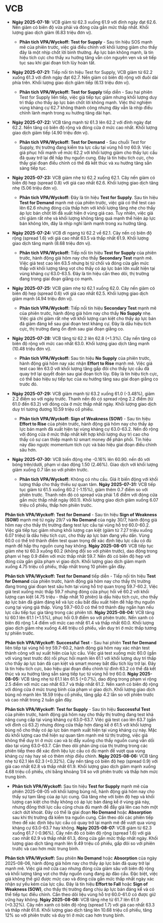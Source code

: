 # VCB

- **Ngày 2025-07-18:** VCB giảm từ 62.3 xuống 61.9 với đỉnh ngày đạt 62.6. Nến giảm có biên độ vừa phải và đóng cửa gần mức thấp nhất. Khối lượng giao dịch giảm (6.83 triệu đơn vị).
    - **Phân tích VPA/Wyckoff:** **Test for Supply** - Sau tín hiệu SOS mạnh mẽ của phiên trước, việc giá điều chỉnh với khối lượng giảm cho thấy đây là một nhịp chốt lời bình thường. Áp lực bán không mạnh, là tín hiệu tích cực cho thấy xu hướng tăng vẫn còn nguyên vẹn và sẽ tiếp tục sau khi giai đoạn tích lũy hoàn tất.

- **Ngày 2025-07-21:** Tiếp nối tín hiệu Test for Supply, VCB giảm từ 62.2 xuống 61.3 với đỉnh ngày đạt 62.7. Nến giảm có biên độ rộng với đuôi dài phía trên. Khối lượng giao dịch giảm tiếp (6.13 triệu đơn vị).
    - **Phân tích VPA/Wyckoff:** **Test for Supply** tiếp diễn - Sau hai phiên Test for Supply liên tiếp, việc giá tiếp tục giảm nhưng khối lượng duy trì thấp cho thấy áp lực bán chốt lời không mạnh. Việc thử nghiệm vùng kháng cự 62.7 không thành công nhưng đây vẫn là nhịp điều chỉnh lành mạnh trong xu hướng tăng dài hạn.

- **Ngày 2025-07-22:** VCB tăng mạnh từ 61.3 lên 62.2 với đỉnh ngày đạt 62.2. Nến tăng có biên độ rộng và đóng cửa ở mức cao nhất. Khối lượng giao dịch giảm tiếp (4.90 triệu đơn vị).
    - **Phân tích VPA/Wyckoff:** **Test for Demand** - Sau chuỗi Test for Supply, thị trường đang kiểm tra lực cầu tại vùng hỗ trợ 60.9. Việc giá phục hồi mạnh về mức 62.2 với khối lượng giảm cho thấy lực cầu đã quay trở lại để hấp thụ nguồn cung. Đây là tín hiệu tích cực, cho thấy giai đoạn điều chỉnh có thể đã kết thúc và xu hướng tăng sẵn sàng tiếp tục.

- **Ngày 2025-07-23:** VCB giảm nhẹ từ 62.2 xuống 62.1. Cây nến giảm có biên độ hẹp (spread 0.8) với giá cao nhất 62.6. Khối lượng giao dịch tăng nhẹ (5.06 triệu đơn vị).
    - **Phân tích VPA/Wyckoff:** Đây là tín hiệu **Test for Supply**. Sau tín hiệu **Test for Demand** mạnh mẽ của phiên trước, việc giá có thể test cao lên 62.6 nhưng đóng cửa thấp hơn với khối lượng tăng nhẹ cho thấy áp lực bán chốt lời đã xuất hiện ở vùng giá cao. Tuy nhiên, việc giá chỉ giảm rất nhẹ và khối lượng không tăng quá mạnh thể hiện áp lực bán không lớn, đây là nhịp nghỉ lành mạnh trong xu hướng tăng.

- **Ngày 2025-07-24:** VCB đi ngang từ 62.2 về 62.1. Cây nến có biên độ rộng (spread 1.6) với giá cao nhất 63.5 và thấp nhất 61.9. Khối lượng giao dịch tăng mạnh (8.68 triệu đơn vị).
    - **Phân tích VPA/Wyckoff:** Tiếp nối tín hiệu **Test for Supply** của phiên trước, hành động giá hôm nay cho thấy **Secondary Test** mạnh mẽ. Việc giá test cao lên 63.5 nhưng bị từ chối và đóng cửa gần mức thấp với khối lượng tăng vọt cho thấy có áp lực bán lớn xuất hiện tại vùng kháng cự 63.0-63.5. Đây là tín hiệu cần theo dõi, thị trường đang trong giai đoạn giằng co mạnh.

- **Ngày 2025-07-25:** VCB giảm nhẹ từ 62.1 xuống 62.0. Cây nến giảm có biên độ hẹp (spread 0.6) với giá cao nhất 62.5. Khối lượng giao dịch giảm mạnh (4.94 triệu đơn vị).
    - **Phân tích VPA/Wyckoff:** Tiếp nối tín hiệu **Secondary Test** mạnh mẽ của phiên trước, hành động giá hôm nay cho thấy **No Supply** nhẹ. Việc giá chỉ giảm rất nhẹ với khối lượng cạn kiệt cho thấy áp lực bán đã giảm đáng kể sau giai đoạn test kháng cự. Đây là dấu hiệu tích cực, thị trường đang ổn định sau giai đoạn giằng co.

- **Ngày 2025-07-28:** VCB tăng từ 62.2 lên 62.8 (+1.3%). Cây nến tăng có biên độ rộng với mức cao nhất 63.0. Khối lượng giao dịch tăng mạnh (10.48 triệu đơn vị).
    - **Phân tích VPA/Wyckoff:** Sau tín hiệu **No Supply** của phiên trước, hành động giá hôm nay xác nhận **Effort to Rise** mạnh mẽ. Việc giá test cao lên 63.0 với khối lượng tăng gấp đôi cho thấy lực cầu đã quay trở lại quyết đoán sau giai đoạn tích lũy. Đây là tín hiệu tích cực, có thể báo hiệu sự tiếp tục của xu hướng tăng sau giai đoạn giằng co trước đó.

- **Ngày 2025-07-29:** VCB giảm mạnh từ 63.2 xuống 61.0 (-3.48%), giảm 2.2 điểm so với ngày trước. Thanh nến đỏ có spread rộng 2.2 điểm (từ 61.0 đến 63.2) với đóng cửa ở mức thấp nhất ngày. Khối lượng giao dịch duy trì tương đương 10.59 triệu cổ phiếu.
    - **Phân tích VPA/Wyckoff:** **Sign of Weakness (SOW)** - Sau tín hiệu **Effort to Rise** của phiên trước, hành động giá hôm nay cho thấy áp lực bán mạnh đã xuất hiện tại vùng kháng cự 63.0-63.2. Nến đỏ rộng với đóng cửa ở mức thấp nhất kết hợp khối lượng duy trì cao cho thấy có sự can thiệp mạnh từ smart money để phân phối. Tín hiệu này đảo ngược momentum tích cực và báo hiệu giai đoạn điều chỉnh sâu hơn.

- **Ngày 2025-07-30:** VCB biến động nhẹ -0.16% lên 60.90. nến đỏ với bóng trên/dưới, phạm vi dao động 1.50 (2.46%). Giao dịch với khối lượng giảm xuống 0.7 lần so với phiên trước.
    - **Phân tích VPA/Wyckoff:** Không có nhu cầu. Giá ít biến động với khối lượng thấp cho thấy thiếu sự quan tâm.
**Ngày 2025-07-31:** VCB tiếp tục giảm từ 61.5 xuống 60.2 (-1.15%), giảm thêm 0.7 điểm so với phiên trước. Thanh nến đỏ có spread vừa phải 1.6 điểm với đóng cửa gần mức thấp nhất ngày (60.1). Khối lượng giao dịch giảm xuống 6.07 triệu cổ phiếu, thấp hơn phiên trước.

**Phân tích VPA/Wyckoff:** **Test for Demand** - Sau tín hiệu **Sign of Weakness (SOW)** mạnh mẽ từ ngày 29/7 và **No Demand** của ngày 30/7, hành động giá hôm nay cho thấy thị trường đang test lực cầu tại vùng hỗ trợ 60.0-60.2. Việc giá tiếp tục giảm nhưng khối lượng cạn kiệt (giảm từ 7.27 triệu xuống 6.07 triệu) là dấu hiệu tích cực, cho thấy áp lực bán đang yếu dần. Vùng 60.0 có thể trở thành điểm test quan trọng để xác định liệu lực cầu có đủ mạnh để hấp thụ nguồn cung hay không.
**Ngày 2025-08-01:** VCB tiếp tục giảm nhẹ từ 60.3 xuống 60.2 (không đổi so với phiên trước), dao động trong phạm vi hẹp 0.9 điểm với mức thấp nhất 59.7. Nến đỏ có biên độ hẹp với đóng cửa gần giữa phạm vi giao dịch. Khối lượng giao dịch giảm mạnh xuống 4.75 triệu cổ phiếu, thấp nhất trong 10 phiên gần đây.

**Phân tích VPA/Wyckoff:** **Test for Demand** tiếp diễn - Tiếp nối tín hiệu **Test for Demand** của phiên trước, hành động giá hôm nay cho thấy thị trường đang trong giai đoạn test sâu hơn tại vùng hỗ trợ quan trọng 59.7-60.2. Việc giá test xuống mức thấp 59.7 nhưng đóng cửa phục hồi về 60.2 với khối lượng cạn kiệt (4.75 triệu - thấp nhất 10 phiên) là dấu hiệu tích cực, cho thấy áp lực bán đã giảm đáng kể và lực cầu bắt đầu xuất hiện để hấp thụ nguồn cung tại vùng giá thấp. Vùng 59.7-60.0 có thể trở thành đáy ngắn hạn nếu lực cầu tiếp tục gia tăng trong các phiên tới.
**Ngày 2025-08-04:** VCB tăng từ 60.1 lên 61.1 (+1.5%), phục hồi 0.9 điểm so với phiên trước. Nến xanh có biên độ rộng 1.4 điểm với mức cao nhất 61.4 và thấp nhất 60.0. Khối lượng giao dịch giảm nhẹ xuống 4.46 triệu cổ phiếu, vẫn duy trì ở mức thấp tương tự phiên trước.

**Phân tích VPA/Wyckoff:** **Successful Test** - Sau hai phiên **Test for Demand** liên tiếp tại vùng hỗ trợ 59.7-60.2, hành động giá hôm nay xác nhận test thành công với sự xuất hiện của lực cầu. Việc giá test xuống mức 60.0 (gần với vùng test trước đó) rồi phục hồi mạnh lên 61.1 với khối lượng duy trì thấp cho thấy áp lực bán đã cạn kiệt và smart money bắt đầu tích lũy trở lại. Đây là tín hiệu tích cực, báo hiệu giai đoạn điều chỉnh từ đỉnh 63.2 có thể đã kết thúc và xu hướng tăng sẵn sàng tiếp tục từ vùng hỗ trợ 60.0.
**Ngày 2025-08-05:** VCB tăng nhẹ từ 61.1 lên 61.5 (+0.7%), dao động trong phạm vi rộng 2.5 điểm với mức cao nhất 63.7 và thấp nhất 61.2. Nến xanh có biên độ rộng với đóng cửa ở mức trung bình của phạm vi giao dịch. Khối lượng giao dịch bùng nổ mạnh lên 18.59 triệu cổ phiếu, tăng gấp 4.2 lần so với phiên trước và cao nhất trong 2 tuần gần đây.

**Phân tích VPA/Wyckoff:** **Test for Supply** - Sau tín hiệu **Successful Test** của phiên trước, hành động giá hôm nay cho thấy thị trường đang test khả năng cung cấp tại vùng kháng cự 63.0-63.7. Việc giá test cao lên 63.7 (gần với đỉnh cũ 63.2) nhưng đóng cửa thấp hơn đáng kể ở 61.5 với khối lượng bùng nổ cho thấy có áp lực bán mạnh xuất hiện tại vùng kháng cự này. Mặc dù khối lượng cao thể hiện sự quan tâm mạnh mẽ từ thị trường, việc giá không thể duy trì ở mức cao và bị đẩy xuống cho thấy nguồn cung vẫn dồi dào tại vùng 63.0-63.7. Cần theo dõi phản ứng của thị trường trong các phiên tiếp theo để xác định liệu lực cầu có đủ mạnh để vượt qua vùng kháng cự này hay sẽ có thêm nhịp điều chỉnh.
**Ngày 2025-08-06:** VCB tăng nhẹ từ 62.1 lên 62.3 (+0.32%). Cây nến tăng có biên độ hẹp (spread 0.9) với giá cao nhất 62.8 và thấp nhất 61.9. Khối lượng giao dịch giảm mạnh xuống 4.68 triệu cổ phiếu, chỉ bằng khoảng 1/4 so với phiên trước và thấp hơn mức trung bình.
- **Phân tích VPA/Wyckoff:** Sau tín hiệu **Test for Supply** mạnh mẽ của phiên 2025-08-05 với khối lượng bùng nổ, hành động giá hôm nay cho thấy sự tạm lắng của áp lực cung. Giá tăng nhẹ với biên độ hẹp và khối lượng cạn kiệt cho thấy không có áp lực bán đáng kể ở vùng giá này, nhưng đồng thời lực cầu cũng chưa đủ mạnh để đẩy giá lên cao hơn một cách dứt khoát. Đây có thể là giai đoạn **No Demand** hoặc **Absorption** sau khi thị trường đã kiểm tra nguồn cung. Cần theo dõi các phiên tiếp theo để xác định liệu lực cầu có quay trở lại mạnh mẽ để vượt qua vùng kháng cự 63.0-63.7 hay không.
**Ngày 2025-08-07:** VCB giảm từ 62.3 xuống 61.7 (-0.96%). Cây nến đỏ có biên độ rộng (spread 1.6) với giá cao nhất 62.9 và thấp nhất 61.3, đóng cửa gần mức thấp nhất ngày. Khối lượng giao dịch tăng mạnh lên 9.49 triệu cổ phiếu, gấp đôi so với phiên trước và cao hơn mức trung bình.

**Phân tích VPA/Wyckoff:** Sau phiên **No Demand** hoặc **Absorption** của ngày 2025-08-06, hành động giá hôm nay cho thấy áp lực bán đã quay trở lại mạnh mẽ. Việc giá mở cửa cao nhưng đóng cửa giảm sâu với biên độ rộng và khối lượng tăng vọt cho thấy nguồn cung đang áp đảo cầu. Đặc biệt, việc giá không thể giữ được mức cao và đóng cửa gần mức thấp nhất ngày xác nhận sự yếu kém của lực cầu. Đây là tín hiệu **Effort to Fall** hoặc **Sign of Weakness (SOW)**, cho thấy thị trường đang chịu áp lực bán đáng kể và có thể tiếp tục điều chỉnh. Cần theo dõi liệu vùng hỗ trợ 60.0-61.0 có được giữ vững hay không.
**Ngày 2025-08-08:** VCB tăng nhẹ từ 61.7 lên 61.9 (+0.32%). Cây nến xanh có biên độ rộng (spread 1.7) với giá cao nhất 63.3 và thấp nhất 61.6. Khối lượng giao dịch tăng lên 10.68 triệu cổ phiếu, tăng 12% so với phiên trước và duy trì ở mức cao hơn trung bình.
